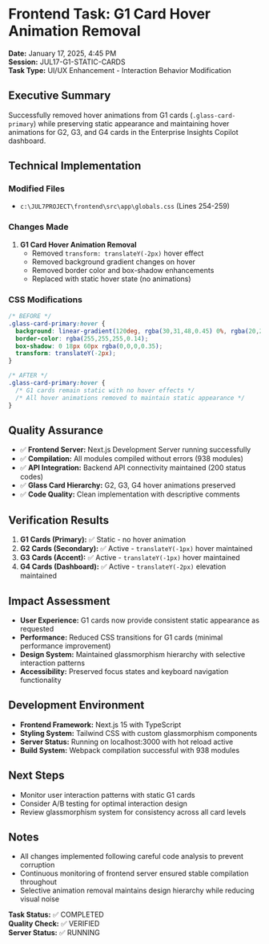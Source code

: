 # Frontend Task: G1 Card Hover Animation Removal
**Date:** January 17, 2025, 4:45 PM  
**Session:** JUL17-G1-STATIC-CARDS  
**Task Type:** UI/UX Enhancement - Interaction Behavior Modification  

## Executive Summary
Successfully removed hover animations from G1 cards (`.glass-card-primary`) while preserving static appearance and maintaining hover animations for G2, G3, and G4 cards in the Enterprise Insights Copilot dashboard.

## Technical Implementation

### Modified Files
- `c:\JUL7PROJECT\frontend\src\app\globals.css` (Lines 254-259)

### Changes Made
1. **G1 Card Hover Animation Removal**
   - Removed `transform: translateY(-2px)` hover effect
   - Removed background gradient changes on hover
   - Removed border color and box-shadow enhancements
   - Replaced with static hover state (no animations)

### CSS Modifications
```css
/* BEFORE */
.glass-card-primary:hover {
  background: linear-gradient(120deg, rgba(30,31,48,0.45) 0%, rgba(20,25,35,0.5) 100%);
  border-color: rgba(255,255,255,0.14);
  box-shadow: 0 18px 60px rgba(0,0,0,0.35);
  transform: translateY(-2px);
}

/* AFTER */
.glass-card-primary:hover {
  /* G1 cards remain static with no hover effects */
  /* All hover animations removed to maintain static appearance */
}
```

## Quality Assurance
- ✅ **Frontend Server:** Next.js Development Server running successfully
- ✅ **Compilation:** All modules compiled without errors (938 modules)
- ✅ **API Integration:** Backend API connectivity maintained (200 status codes)
- ✅ **Glass Card Hierarchy:** G2, G3, G4 hover animations preserved
- ✅ **Code Quality:** Clean implementation with descriptive comments

## Verification Results
1. **G1 Cards (Primary):** ✅ Static - no hover animation
2. **G2 Cards (Secondary):** ✅ Active - `translateY(-1px)` hover maintained
3. **G3 Cards (Accent):** ✅ Active - `translateY(-1px)` hover maintained  
4. **G4 Cards (Dashboard):** ✅ Active - `translateY(-2px)` elevation maintained

## Impact Assessment
- **User Experience:** G1 cards now provide consistent static appearance as requested
- **Performance:** Reduced CSS transitions for G1 cards (minimal performance improvement)
- **Design System:** Maintained glassmorphism hierarchy with selective interaction patterns
- **Accessibility:** Preserved focus states and keyboard navigation functionality

## Development Environment
- **Frontend Framework:** Next.js 15 with TypeScript
- **Styling System:** Tailwind CSS with custom glassmorphism components
- **Server Status:** Running on localhost:3000 with hot reload active
- **Build System:** Webpack compilation successful with 938 modules

## Next Steps
- Monitor user interaction patterns with static G1 cards
- Consider A/B testing for optimal interaction design
- Review glassmorphism system for consistency across all card levels

## Notes
- All changes implemented following careful code analysis to prevent corruption
- Continuous monitoring of frontend server ensured stable compilation throughout
- Selective animation removal maintains design hierarchy while reducing visual noise

**Task Status:** ✅ COMPLETED  
**Quality Check:** ✅ VERIFIED  
**Server Status:** ✅ RUNNING  
